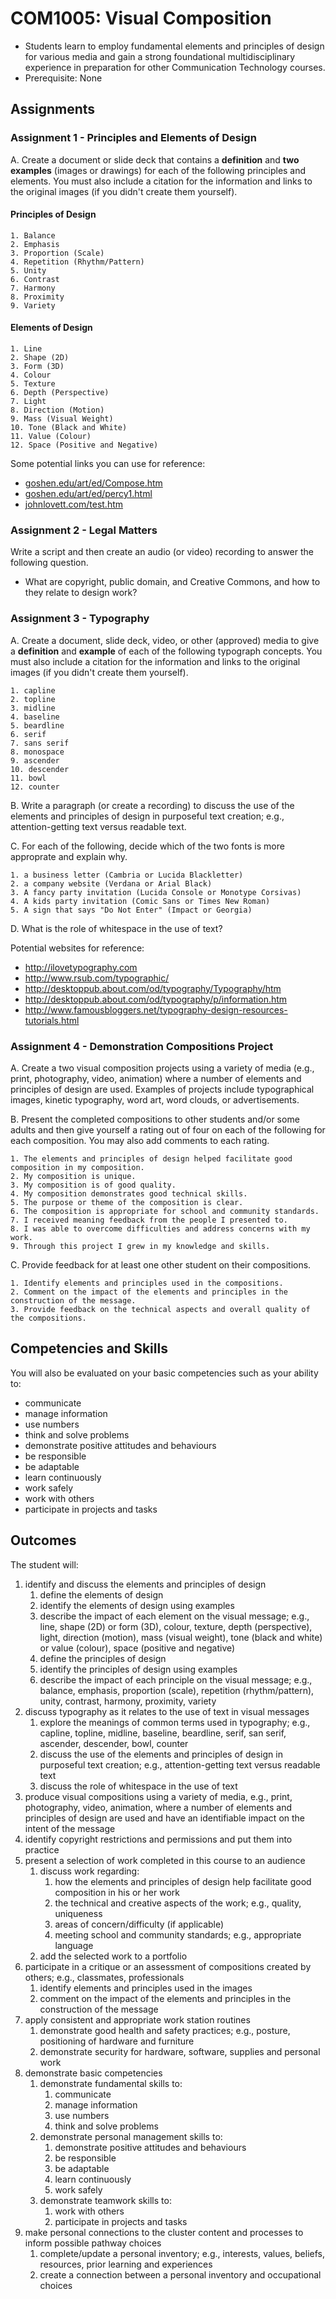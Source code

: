 # COM1005: Visual Composition

* Students learn to employ fundamental elements and principles of design for various media and gain a strong foundational multidisciplinary experience in preparation for other Communication Technology courses.
* Prerequisite: None

## Assignments

### Assignment 1 - Principles and Elements of Design

A. Create a document or slide deck that contains a **definition** and **two examples** (images or drawings) for each of the following principles and elements. You must also include a citation for the information and links to the original images (if you didn't create them yourself).

#### Principles of Design

    1. Balance
    2. Emphasis
    3. Proportion (Scale)
    4. Repetition (Rhythm/Pattern)
    5. Unity
    6. Contrast
    7. Harmony
    8. Proximity
    9. Variety

#### Elements of Design

    1. Line
    2. Shape (2D)
    3. Form (3D)
    4. Colour
    5. Texture
    6. Depth (Perspective)
    7. Light
    8. Direction (Motion)
    9. Mass (Visual Weight)
    10. Tone (Black and White)
    11. Value (Colour)
    12. Space (Positive and Negative)

Some potential links you can use for reference:

* [goshen.edu/art/ed/Compose.htm](http://www.goshen.edu/art/ed/Compose.htm)
* [goshen.edu/art/ed/percy1.html](http://www.goshen.edu/art/ed/percy1.html)
* [johnlovett.com/test.htm](http://www.johnlovett.com/test.htm)

### Assignment 2 - Legal Matters

Write a script and then create an audio (or video) recording to answer the following question.

* What are copyright, public domain, and Creative Commons, and how to they relate to design work?

### Assignment 3 - Typography

A. Create a document, slide deck, video, or other (approved) media to give a **definition** and **example** of each of the following typograph concepts. You must also include a citation for the information and links to the original images (if you didn't create them yourself).

    1. capline
    2. topline
    3. midline
    4. baseline
    5. beardline
    6. serif
    7. sans serif
    8. monospace
    9. ascender
    10. descender
    11. bowl
    12. counter

B. Write a paragraph (or create a recording) to discuss the use of the elements and principles of design in purposeful text creation; e.g., attention-getting text versus readable text.

C. For each of the following, decide which of the two fonts is more approprate and explain why.

    1. a business letter (Cambria or Lucida Blackletter)
    2. a company website (Verdana or Arial Black)
    3. A fancy party invitation (Lucida Console or Monotype Corsivas)
    4. A kids party invitation (Comic Sans or Times New Roman)
    5. A sign that says "Do Not Enter" (Impact or Georgia)

D. What is the role of whitespace in the use of text?

Potential websites for reference:

* http://ilovetypography.com
* http://www.rsub.com/typographic/
* http://desktoppub.about.com/od/typography/Typography/htm
* http://desktoppub.about.com/od/typography/p/information.htm
* http://www.famousbloggers.net/typography-design-resources-tutorials.html

### Assignment 4 - Demonstration Compositions Project

A. Create a two visual composition projects using a variety of media (e.g., print, photography, video, animation) where a number of elements and principles of design are used. Examples of projects include typographical images, kinetic typography, word art, word clouds, or advertisements.

B. Present the completed compositions to other students and/or some adults and then give yourself a rating out of four on each of the following for each composition. You may also add comments to each rating.

    1. The elements and principles of design helped facilitate good composition in my composition.
    2. My composition is unique.
    3. My composition is of good quality.
    4. My composition demonstrates good technical skills.
    5. The purpose or theme of the composition is clear.
    6. The composition is appropriate for school and community standards.
    7. I received meaning feedback from the people I presented to.
    8. I was able to overcome difficulties and address concerns with my work.
    9. Through this project I grew in my knowledge and skills.

C. Provide feedback for at least one other student on their compositions.

    1. Identify elements and principles used in the compositions.
    2. Comment on the impact of the elements and principles in the construction of the message.
    3. Provide feedback on the technical aspects and overall quality of the compositions.

## Competencies and Skills

You will also be evaluated on your basic competencies such as your ability to:

* communicate
* manage information
* use numbers
* think and solve problems
* demonstrate positive attitudes and behaviours
* be responsible
* be adaptable
* learn continuously
* work safely
* work with others
* participate in projects and tasks

## Outcomes

The student will:

1. identify and discuss the elements and principles of design
    1. define the elements of design
    2. identify the elements of design using examples
    3. describe the impact of each element on the visual message; e.g., line, shape (2D) or form (3D), colour, texture, depth (perspective), light, direction (motion), mass (visual weight), tone (black and white) or value (colour), space (positive and negative)
    4. define the principles of design
    5. identify the principles of design using examples
    6. describe the impact of each principle on the visual message; e.g., balance, emphasis, proportion (scale), repetition (rhythm/pattern), unity, contrast, harmony, proximity, variety
2. discuss typography as it relates to the use of text in visual messages
    1. explore the meanings of common terms used in typography; e.g., capline, topline, midline, baseline, beardline, serif, san serif, ascender, descender, bowl, counter
    2. discuss the use of the elements and principles of design in purposeful text creation; e.g., attention-getting text versus readable text
    3. discuss the role of whitespace in the use of text
3. produce visual compositions using a variety of media, e.g., print, photography, video, animation, where a number of elements and principles of design are used and have an identifiable impact on the intent of the message
4. identify copyright restrictions and permissions and put them into practice
5. present a selection of work completed in this course to an audience
    1. discuss work regarding:
        1. how the elements and principles of design help facilitate good composition in his or her work
        2. the technical and creative aspects of the work; e.g., quality, uniqueness
        3. areas of concern/difficulty (if applicable)
        4. meeting school and community standards; e.g., appropriate language
    2. add the selected work to a portfolio
6. participate in a critique or an assessment of compositions created by others; e.g., classmates, professionals
    1. identify elements and principles used in the images
    2. comment on the impact of the elements and principles in the construction of the message
7. apply consistent and appropriate work station routines
    1. demonstrate good health and safety practices; e.g., posture, positioning of hardware and furniture
    2. demonstrate security for hardware, software, supplies and personal work
8. demonstrate basic competencies
    1. demonstrate fundamental skills to:
        1. communicate
        2. manage information
        3. use numbers
        4. think and solve problems
    2. demonstrate personal management skills to:
        1. demonstrate positive attitudes and behaviours
        2. be responsible
        3. be adaptable
        4. learn continuously
        5. work safely
    3. demonstrate teamwork skills to:
        1. work with others
        2. participate in projects and tasks
9. make personal connections to the cluster content and processes to inform possible pathway choices
    1. complete/update a personal inventory; e.g., interests, values, beliefs, resources, prior learning and experiences
    2. create a connection between a personal inventory and occupational choices
